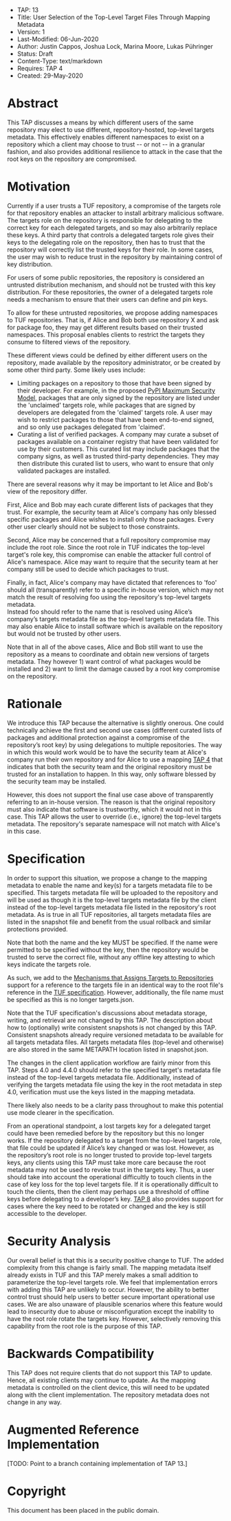 * TAP: 13
* Title: User Selection of the Top-Level Target Files Through Mapping Metadata
* Version: 1
* Last-Modified: 06-Jun-2020
* Author: Justin Cappos, Joshua Lock, Marina Moore, Lukas Pühringer
* Status: Draft
* Content-Type: text/markdown
* Requires: TAP 4
* Created: 29-May-2020

# Abstract

This TAP discusses a means by which different users of the same repository
may elect to use different, repository-hosted, top-level targets metadata.  This
effectively enables different namespaces to exist on a repository which a client
may choose to trust -- or not -- in a granular fashion, and also provides
additional resilience to attack in the case that the root keys on the
repository are compromised.



# Motivation

Currently if a user trusts a TUF repository, a compromise of the targets role
for that repository enables an attacker to install arbitrary malicious software.
The targets role on the repository is responsible for delegating to the correct
key for each delegated targets, and so may also arbitrarily replace these keys.
A third party that controls
a delegated targets role gives their keys to the delegating role on the
repository, then has to trust that the repository will correctly list the
trusted keys for their role. In some cases, the user may wish to reduce trust
in the repository by maintaining control of key distribution.

For users of some public repositories, the repository is considered an untrusted
distribution mechanism, and should not be trusted with this key distribution.
For these repositories, the owner of a delegated targets role needs a mechanism
to ensure that their users can define and pin keys.

To allow for these untrusted repositories, we propose adding namespaces to TUF
repositories. That is, if Alice and Bob both use repository X and ask
for package foo, they may get different results based on their trusted namespaces.
This proposal enables clients to restrict the targets they consume to
filtered views of the repository.  

These different views could be defined by either different users on the
repository, made available by the repository administrator, or be created by
some other third party. Some likely uses include:
* Limiting packages on a repository to those that have been signed by their
developer. For example, in the proposed [PyPI Maximum Security Model](https://www.python.org/dev/peps/pep-0480/),
packages that are only signed by the repository are listed under the 'unclaimed'
targets role, while packages that are signed by developers are delegated
from the 'claimed' targets role. A user may wish to restrict packages to those
that have been end-to-end signed, and so only use packages delegated from
'claimed'.
* Curating a list of verified packages. A company may curate a subset of
packages available on a container registry that have been validated for use
by their customers. This curated list may include packages that the company
signs, as well as trusted third-party dependencies. They may then
distribute this curated list to users, who want to ensure that only
validated packages are installed.

There are several reasons why it may be important to let Alice and Bob's view of
the repository differ.  

First, Alice and Bob may each curate different lists of packages that they
trust.  For example, the security team at Alice's company has only blessed
specific packages and Alice wishes to install only those packages.  Every other
user clearly should not be subject to those constraints.

Second, Alice may be concerned that a full repository compromise may include
the root role.  Since the root role in TUF indicates the top-level target's
role key, this compromise can enable the attacker full control of Alice's
namespace.  Alice may want to require that the security team at her company
still be used to decide which packages to trust.  

Finally, in fact, Alice's company may have dictated that references to
'foo' should all (transparently) refer to a specific in-house
version, which may not match the result of
resolving foo using the repository's top-level targets metadata.  
Instead foo should refer to the name that is resolved using Alice’s
company’s targets metadata file as the top-level targets metadata file. This may
also enable Alice to install software which is available on the repository
but would not be trusted by other users.

Note that in all of the above cases, Alice and Bob still want to use the
repository as a means to coordinate and obtain new versions of targets
metadata.  They however 1) want control of what packages would be installed
and 2) want to limit the damage caused by a root key compromise on the
repository.

# Rationale

We introduce this TAP because the alternative is slightly onerous.  One could
technically achieve the first and second use cases (different curated lists of
packages and additional protection against a compromise of the repository’s
root key) by using delegations to multiple repositories.  The way in which this
would work would be to have the security team at Alice's company run their
own repository and for Alice to use a mapping [TAP 4](tap4.md) that indicates
that both the security team and the original repository must be trusted for an
installation to happen.  In this way, only software blessed by the security team
may be installed.

However, this does not support the final use case above of transparently
referring to an in-house version.  The reason is that
the original repository must also indicate that software is trustworthy, which it
would not in this case.  This TAP allows the user to override (i.e., ignore) the
top-level targets metadata.  The repository's separate namespace will not
match with Alice's in this case.

# Specification

In order to support this situation, we propose a change to the mapping
metadata to enable the name and key(s) for a targets metadata file to be specified.
This targets metadata file will be uploaded to the repository and will be used as though
it is the top-level targets metadata file by the  client instead of the top-level targets
metadata file listed in the repository's root metadata.  As is true in all TUF repositories,
all targets metadata files are listed in the snapshot file and benefit from the usual
rollback and similar protections provided.

Note that both the name and the key MUST be specified.  If the name
were permitted to be specified without the key, then the repository
would be trusted to serve the correct file, without any offline key attesting
to which keys indicate the targets role.

As such, we add to the [Mechanisms that Assigns Targets to Repositories](https://github.com/theupdateframework/taps/blob/master/tap4.md#mechanism-that-assigns-targets-to-repositories)
support for a reference to the targets file in an identical way to the
root file's reference in the [TUF specification](https://github.com/theupdateframework/specification/blob/master/tuf-spec.md#4-document-formats).
However, additionally, the file name must be specified as this is no longer
targets.json.

Note that the TUF specification's discussions about metadata storage, writing,
and retrieval are not changed by this TAP.  The description about how to
(optionally) write consistent snapshots is not changed by this TAP.  Consistent
snapshots already require versioned metadata to be available for all targets metadata
files.  All targets metadata files (top-level and otherwise) are also stored in the
same METAPATH location listed in snapshot.json.

The changes in the client application workflow are fairly minor from this
TAP.  Steps 4.0 and 4.4.0 should refer to the specified target's metadata file instead
of the top-level targets metadata file.  Additionally, instead of verifying the targets metadata
file using the key in the root metadata in step 4.0, verification must use the
keys listed in the mapping metadata.

There likely also needs to be a clarity pass throughout to make this potential
use mode clearer in the specification.

From an operational standpoint, a lost targets key for a delegated target could have been
remedied before by the repository but this no longer works.  If the repository delegated to
a target from the top-level targets role, that file could be updated if Alice’s key changed or
was lost.  However, as the repository’s root role is no longer trusted to provide top-level targets keys, any clients using this
TAP must take more care because the root metadata may not be used to revoke trust in
the targets key.  Thus, a user should take into account the operational difficultly to touch
clients in the case of key loss for the top level targets file.  If it is operationally difficult to
touch the clients, then the client may perhaps use a threshold of offline keys before delegating to
a developer’s key.  [TAP 8](tap8.md) also provides support for cases where the key need to be rotated
or changed and the key is still accessible to the developer.


# Security Analysis

Our overall belief is that this is a security positive change to TUF.
The added complexity from this change is fairly small.  The mapping metadata
itself already exists in TUF and this TAP merely makes a small addition to
parameterize the top-level targets role.  We feel that implementation errors
with adding this TAP are unlikely to occur.  However, the ability to better
control trust should help users to better secure important operational use
cases.  We are also unaware of plausible scenarios where this feature would
lead to insecurity due to abuse or misconfiguration except the inability to
have the root role rotate the targets key.  However, selectively removing this
capability from the root role is the purpose of this TAP.

# Backwards Compatibility

This TAP does not require clients that do not support this TAP to update.  
Hence, all existing clients may continue to update.  As the mapping metadata
is controlled on the client device, this will need to be updated along with the
client implementation.  The repository metadata does not change in any way.

# Augmented Reference Implementation

[TODO: Point to a branch containing implementation of TAP 13.]

# Copyright

This document has been placed in the public domain.
